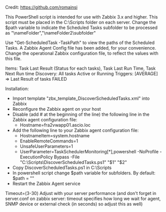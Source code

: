 Credit: https://github.com/romainsi

This PowerShell script is intended for use with Zabbix 3.x and higher. This script must be placed in the C:\Scripts folder on 
each server. Change the $path variable to indicate the Scheduled Tasks subfolder to be processed as 
"\nameFolder\","\nameFolder2\subfolder\" 

Use "Get-ScheduledTask -TaskPath" to view the paths of the Scheduled Tasks. A Zabbix Agent Config file has been added, for 
your convenience. Change the operational Zabbix configuration file, to reflect the values with this file.

Items: Task Last Result (Status for each tasks), Task Last Run Time, Task Next Run time
Discovery: All tasks Active or Running
Triggers: [AVERAGE] => Last Result of tasks FAILED

Installation:
- Import template "zbx_template_DiscoverScheduledTasks.xml" into Zabbix
- Reconfigure the Zabbix agent on your host
- Disable (add # at the beginning of the line) the following line in the Zabbix agent configuration file:
  - Hostname=fra2vwapp01.ascio.loc
- Add the following line to your Zabbix agent configuration file:
  - HostnameItem=system.hostname
  - EnableRemoteCommands=1
  - UnsafeUserParameters=1
  - UserParameter=TaskSchedulerMonitoring[*],powershell -NoProfile -ExecutionPolicy Bypass -File "C:\Scripts\DiscoverScheduledTasks.ps1" "$1" "$2"
- Copy DiscoverScheduledTasks.ps1 in C:\Scripts
- In powershell script change $path variable for subfolders. By default: $path = "\"
- Restart the Zabbix Agent service

Timeout=(3-30) Adjust with your server performance (and don't forget in server.conf on zabbix server: timeout specifies how long we 
wait for agent, SNMP device or external check (in seconds) so adjust this as well)
